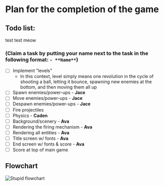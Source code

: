 # Plan for the completion of the game

## Todo list:

test test meow

### (Claim a task by putting your name next to the task in the following format: `- **Name**`)
- [ ] Implement "levels"
  - In this context, level simply means one revolution in the cycle of shooting a ball, letting it bounce, spawning new enemies at the bottom, and then moving them all up
- [ ] Spawn enemies/power-ups - **Jace**
- [ ] Move enemies/power-ups - **Jace**
- [ ] Despawn enemies/power-ups - **Jace**
- [ ] Fire projectiles
- [ ] Physics - **Caden**
- [ ] Background/scenery - **Ava**
- [ ] Rendering the firing mechanism - **Ava**
- [ ] Rendering all entities - **Ava**
- [ ] Title screen w/ fonts - **Ava**
- [ ] End screen w/ fonts & score - **Ava**
- [ ] Score at top of main game

## Flowchart
![Stupid flowchart](https://github.com/assembly-seal/group-project-cs1430/blob/main/flowchart.png?raw=true)
